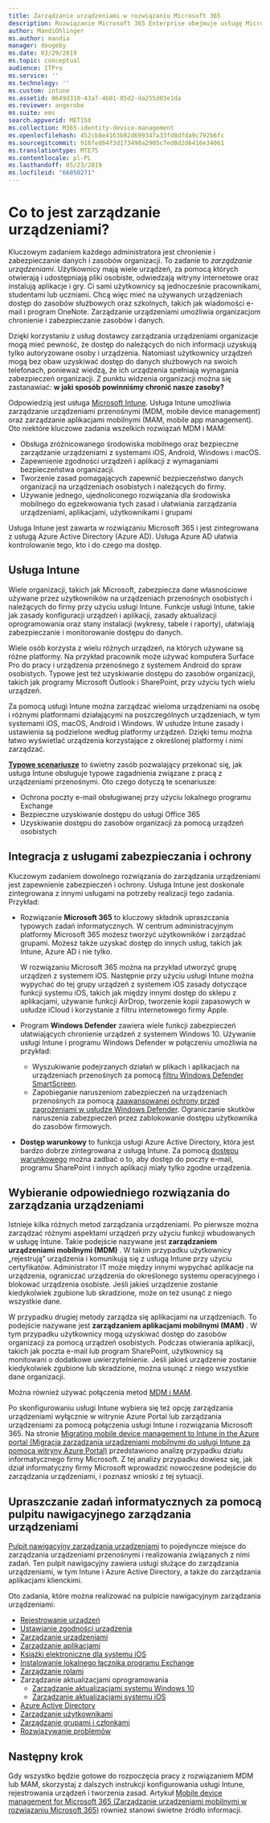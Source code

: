 ```yaml
---
title: Zarządzanie urządzeniami w rozwiązaniu Microsoft 365
description: Rozwiązanie Microsoft 365 Enterprise obejmuje usługę Microsoft Intune. Zobacz, jakie możliwości zarządzania urządzeniami i aplikacjami mobilnymi oferuje Twojej organizacji usługa Intune. Zapoznaj się z typowymi scenariuszami i wdróż rozwiązanie Microsoft 365 w swoim środowisku za pomocą usługi Intune.
author: MandiOhlinger
ms.author: mandia
manager: dougeby
ms.date: 03/29/2019
ms.topic: conceptual
audience: ITPro
ms.service: ''
ms.technology: ''
ms.custom: intune
ms.assetid: 0649d310-43a7-4b01-85d2-da255d03e1da
ms.reviewer: angerobe
ms.suite: ems
search.appverid: MET150
ms.collection: M365-identity-device-management
ms.openlocfilehash: 452cb8e4163b82d699347a33fd8dfda9c792b6fc
ms.sourcegitcommit: 916fed64f3d173498a2905c7ed8d2d6416e34061
ms.translationtype: MTE75
ms.contentlocale: pl-PL
ms.lasthandoff: 05/23/2019
ms.locfileid: "66050271"
---
```

# <a name="what-is-device-management"></a>Co to jest zarządzanie urządzeniami? 

Kluczowym zadaniem każdego administratora jest chronienie i zabezpieczanie danych i zasobów organizacji. To zadanie to *zarządzanie urządzeniami*. Użytkownicy mają wiele urządzeń, za pomocą których otwierają i udostępniają pliki osobiste, odwiedzają witryny internetowe oraz instalują aplikacje i gry. Ci sami użytkownicy są jednocześnie pracownikami, studentami lub uczniami. Chcą więc mieć na używanych urządzeniach dostęp do zasobów służbowych oraz szkolnych, takich jak wiadomości e-mail i program OneNote. Zarządzanie urządzeniami umożliwia organizacjom chronienie i zabezpieczanie zasobów i danych. 

Dzięki korzystaniu z usług dostawcy zarządzania urządzeniami organizacje mogą mieć pewność, że dostęp do należących do nich informacji uzyskują tylko autoryzowane osoby i urządzenia. Natomiast użytkownicy urządzeń mogą bez obaw uzyskiwać dostęp do danych służbowych na swoich telefonach, ponieważ wiedzą, że ich urządzenia spełniają wymagania zabezpieczeń organizacji. Z punktu widzenia organizacji można się zastanawiać: **w jaki sposób powinniśmy chronić nasze zasoby?**

Odpowiedzią jest usługa [Microsoft Intune](https://docs.microsoft.com/intune/introduction-intune). Usługa Intune umożliwia zarządzanie urządzeniami przenośnymi (MDM, mobile device management) oraz zarządzanie aplikacjami mobilnymi (MAM, mobile app management). Oto niektóre kluczowe zadania wszelkich rozwiązań MDM i MAM:

- Obsługa zróżnicowanego środowiska mobilnego oraz bezpieczne zarządzanie urządzeniami z systemami iOS, Android, Windows i macOS.
- Zapewnienie zgodności urządzeń i aplikacji z wymaganiami bezpieczeństwa organizacji.
- Tworzenie zasad pomagających zapewnić bezpieczeństwo danych organizacji na urządzeniach osobistych i należących do firmy.
- Używanie jednego, ujednoliconego rozwiązania dla środowiska mobilnego do egzekwowania tych zasad i ułatwiania zarządzania urządzeniami, aplikacjami, użytkownikami i grupami

Usługa Intune jest zawarta w rozwiązaniu Microsoft 365 i jest zintegrowana z usługą Azure Active Directory (Azure AD). Usługa Azure AD ułatwia kontrolowanie tego, kto i do czego ma dostęp.

## <a name="hello-intune"></a>Usługa Intune
Wiele organizacji, takich jak Microsoft, zabezpiecza dane własnościowe używane przez użytkowników na urządzeniach przenośnych osobistych i należących do firmy przy użyciu usługi Intune. Funkcje usługi Intune, takie jak zasady konfiguracji urządzeń i aplikacji, zasady aktualizacji oprogramowania oraz stany instalacji (wykresy, tabele i raporty), ułatwiają zabezpieczanie i monitorowanie dostępu do danych.

Wiele osób korzysta z wielu różnych urządzeń, na których używane są różne platformy. Na przykład pracownik może używać komputera Surface Pro do pracy i urządzenia przenośnego z systemem Android do spraw osobistych. Typowe jest też uzyskiwanie dostępu do zasobów organizacji, takich jak programy Microsoft Outlook i SharePoint, przy użyciu tych wielu urządzeń.

Za pomocą usługi Intune można zarządzać wieloma urządzeniami na osobę i różnymi platformami działającymi na poszczególnych urządzeniach, w tym systemami iOS, macOS, Android i Windows. W usłudze Intune zasady i ustawienia są podzielone według platformy urządzeń. Dzięki temu można łatwo wyświetlać urządzenia korzystające z określonej platformy i nimi zarządzać.

**[Typowe scenariusze](https://docs.microsoft.com/intune/common-scenarios)** to świetny zasób pozwalający przekonać się, jak usługa Intune obsługuje typowe zagadnienia związane z pracą z urządzeniami przenośnymi. Oto czego dotyczą te scenariusze:  
- Ochrona poczty e-mail obsługiwanej przy użyciu lokalnego programu Exchange
- Bezpieczne uzyskiwanie dostępu do usługi Office 365
- Uzyskiwanie dostępu do zasobów organizacji za pomocą urządzeń osobistych

## <a name="integration-with-secure-and-protect-services"></a>Integracja z usługami zabezpieczania i ochrony
Kluczowym zadaniem dowolnego rozwiązania do zarządzania urządzeniami jest zapewnienie zabezpieczeń i ochrony. Usługa Intune jest doskonale zintegrowana z innymi usługami na potrzeby realizacji tego zadania. Przykład:

- Rozwiązanie **Microsoft 365** to kluczowy składnik upraszczania typowych zadań informatycznych. W centrum administracyjnym platformy Microsoft 365 możesz tworzyć użytkowników i zarządzać grupami. Możesz także uzyskać dostęp do innych usług, takich jak Intune, Azure AD i nie tylko. 

  W rozwiązaniu Microsoft 365 można na przykład utworzyć grupę urządzeń z systemem iOS. Następnie przy użyciu usługi Intune można wypychać do tej grupy urządzeń z systemem iOS zasady dotyczące funkcji systemu iOS, takich jak między innymi dostęp do sklepu z aplikacjami, używanie funkcji AirDrop, tworzenie kopii zapasowych w usłudze iCloud i korzystanie z filtru internetowego firmy Apple.

- Program **Windows Defender** zawiera wiele funkcji zabezpieczeń ułatwiających chronienie urządzeń z systemem Windows 10. Używanie usługi Intune i programu Windows Defender w połączeniu umożliwia na przykład: 

    - Wyszukiwanie podejrzanych działań w plikach i aplikacjach na urządzeniach przenośnych za pomocą [filtru Windows Defender SmartScreen](https://docs.microsoft.com/intune/endpoint-protection-windows-10). 
    - Zapobieganie naruszeniom zabezpieczeń na urządzeniach przenośnych za pomocą [zaawansowanej ochrony przed zagrożeniami w usłudze Windows Defender](https://docs.microsoft.com/intune/advanced-threat-protection). Ograniczanie skutków naruszenia zabezpieczeń przez zablokowanie dostępu użytkownika do zasobów firmowych.

- **Dostęp warunkowy** to funkcja usługi Azure Active Directory, która jest bardzo dobrze zintegrowana z usługą Intune. Za pomocą [dostępu warunkowego](https://docs.microsoft.com/intune/conditional-access) można zadbać o to, aby dostęp do poczty e-mail, programu SharePoint i innych aplikacji miały tylko zgodne urządzenia. 

## <a name="choose-the-device-management-solution-thats-right-for-you"></a>Wybieranie odpowiedniego rozwiązania do zarządzania urządzeniami

Istnieje kilka różnych metod zarządzania urządzeniami. Po pierwsze można zarządzać różnymi aspektami urządzeń przy użyciu funkcji wbudowanych w usługę Intune. Takie podejście nazywane jest **zarządzaniem urządzeniami mobilnymi (MDM)** . W takim przypadku użytkownicy „rejestrują” urządzenia i komunikują się z usługą Intune przy użyciu certyfikatów. Administrator IT może między innymi wypychać aplikacje na urządzenia, ograniczać urządzenia do określonego systemu operacyjnego i blokować urządzenia osobiste. Jeśli jakieś urządzenie zostanie kiedykolwiek zgubione lub skradzione, może on też usunąć z niego wszystkie dane. 

W przypadku drugiej metody zarządza się aplikacjami na urządzeniach. To podejście nazywane jest **zarządzaniem aplikacjami mobilnymi (MAM)** . W tym przypadku użytkownicy mogą uzyskiwać dostęp do zasobów organizacji za pomocą urządzeń osobistych. Podczas otwierania aplikacji, takich jak poczta e-mail lub program SharePoint, użytkownicy są monitowani o dodatkowe uwierzytelnienie. Jeśli jakieś urządzenie zostanie kiedykolwiek zgubione lub skradzione, można usunąć z niego wszystkie dane organizacji. 

Można również używać połączenia metod [MDM i MAM](https://docs.microsoft.com/intune/byod-technology-decisions).

Po skonfigurowaniu usługi Intune wybiera się też opcję zarządzania urządzeniami wyłącznie w witrynie Azure Portal lub zarządzania urządzeniami za pomocą połączenia usługi Intune i rozwiązania Microsoft 365. Na stronie [Migrating mobile device management to Intune in the Azure portal (Migracja zarządzania urządzeniami mobilnymi do usługi Intune za pomocą witryny Azure Portal)](https://www.microsoft.com/itshowcase/Article/Content/1042/Migrating-mobile-device-management-to-Intune-in-the-Azure-portal) przedstawiono analizę przypadku działu informatycznego firmy Microsoft. Z tej analizy przypadku dowiesz się, jak dział informatyczny firmy Microsoft wprowadzić nowoczesne podejście do zarządzania urządzeniami, i poznasz wnioski z tej sytuacji.

## <a name="simplify-it-tasks-using-the-device-management-dashboard"></a>Upraszczanie zadań informatycznych za pomocą pulpitu nawigacyjnego zarządzania urządzeniami

[Pulpit nawigacyjny zarządzania urządzeniami](https://devicemanagement.portal.azure.com/) to pojedyncze miejsce do zarządzania urządzeniami przenośnymi i realizowania związanych z nimi zadań. Ten pulpit nawigacyjny zawiera usługi służące do zarządzania urządzeniami, w tym Intune i Azure Active Directory, a także do zarządzania aplikacjami klienckimi. 

Oto zadania, które można realizować na pulpicie nawigacyjnym zarządzania urządzeniami:

- [Rejestrowanie urządzeń](https://docs.microsoft.com/intune/device-enrollment)
- [Ustawianie zgodności urządzenia](https://docs.microsoft.com/intune/device-compliance-get-started)
- [Zarządzanie urządzeniami](https://docs.microsoft.com/intune/device-management)
- [Zarządzanie aplikacjami](https://docs.microsoft.com/intune/app-management)  
- [Książki elektroniczne dla systemu iOS](https://docs.microsoft.com/intune/vpp-ebooks-ios)  
- [Instalowanie lokalnego łącznika programu Exchange](https://docs.microsoft.com/intune/exchange-connector-install)  
- [Zarządzanie rolami](https://docs.microsoft.com/intune/role-based-access-control)  
- Zarządzanie aktualizacjami oprogramowania
  - [Zarządzanie aktualizacjami systemu Windows 10](https://docs.microsoft.com/intune/windows-update-for-business-configure)  
  - [Zarządzanie aktualizacjami systemu iOS](https://docs.microsoft.com/intune/software-updates-ios)  
- [Azure Active Directory](https://docs.microsoft.com/azure/active-directory)  
- [Zarządzanie użytkownikami](https://docs.microsoft.com/azure/active-directory/fundamentals/add-users-azure-active-directory)
- [Zarządzanie grupami i członkami](https://docs.microsoft.com/azure/active-directory/fundamentals/active-directory-manage-groups)
- [Rozwiązywanie problemów](https://docs.microsoft.com/intune/help-desk-operators)

## <a name="next-step"></a>Następny krok
Gdy wszystko będzie gotowe do rozpoczęcia pracy z rozwiązaniem MDM lub MAM, skorzystaj z dalszych instrukcji konfigurowania usługi Intune, rejestrowania urządzeń i tworzenia zasad. Artykuł [Mobile device management for Microsoft 365 (Zarządzanie urządzeniami mobilnymi w rozwiązaniu Microsoft 365)](https://docs.microsoft.com/microsoft-365/enterprise/mobility-infrastructure) również stanowi świetne źródło informacji.
